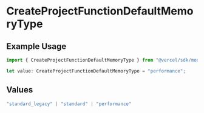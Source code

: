 # CreateProjectFunctionDefaultMemoryType

## Example Usage

```typescript
import { CreateProjectFunctionDefaultMemoryType } from "@vercel/sdk/models/operations/createproject.js";

let value: CreateProjectFunctionDefaultMemoryType = "performance";
```

## Values

```typescript
"standard_legacy" | "standard" | "performance"
```
